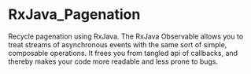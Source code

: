 # RxJava_Pagenation
Recycle pagenation using RxJava.
The RxJava Observable allows you to treat streams of asynchronous events with the same sort of simple, 
composable operations. It frees you from tangled api of callbacks,
and thereby makes your code more readable and less prone to bugs.
